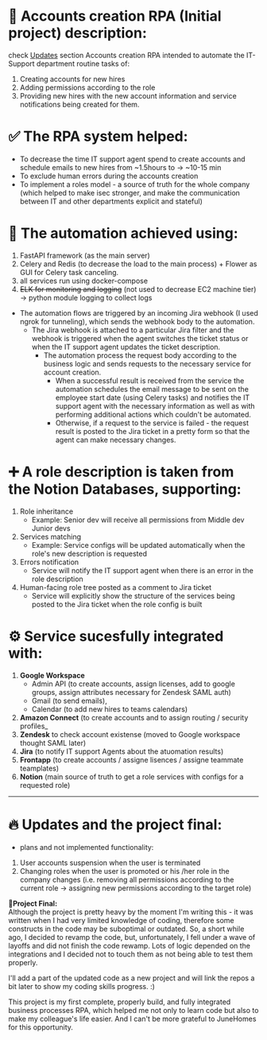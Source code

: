 # 🚀 Accounts creation RPA (Initial project) description:
check [Updates](https://github.com/ilia19945/accounts_creation_automation/readme.md#53) section
Accounts creation RPA intended to automate the IT-Support department routine tasks of:
1. Creating accounts for new hires
2. Adding permissions according to the role
3. Providing new hires with the new account information and service notifications being created for them.

# ✅ The RPA system helped:
-  To decrease the time IT support agent spend to create accounts and schedule emails to new hires from ~1.5hours to -> ~10-15 min
-  To exclude human errors during the accounts creation
- To implement a roles model - a source of truth for the whole company (which helped to make isec stronger, and make the communication between IT and other departments explicit and stateful)


# 🎯 The automation achieved using:
1. FastAPI framework (as the main server)
2. Celery and Redis (to decrease the load to the main process) + Flower as GUI for Celery task canceling.
3. all services run using docker-compose
4. ~~ELK for monitoring and logging~~ (not used to decrease EC2 machine tier) -> python module logging to collect logs
   
- The automation flows are triggered by an incoming Jira webhook (I used ngrok for tunneling), which sends the webhook body to the automation.   
  - The Jira webhook is attached to a particular Jira filter and the webhook is triggered when the agent switches the ticket status or when the IT support agent updates the ticket description.  
    - The automation process the request body according to the business logic and sends requests to the necessary service for account creation.   
      - When a successful result is received from the service the automation schedules the email message to be sent on the employee start date (using Celery tasks) and notifies the IT support agent with the necessary information as well as with performing additional actions which couldn't be automated.  
      -  Otherwise, if a request to the service is failed - the request result is posted to the Jira ticket in a pretty form so that the agent can make necessary changes.  

# ➕ A role description is taken from the Notion Databases, supporting:
1. Role inheritance
   - Example: Senior dev will receive all permissions from Middle dev Junior devs
3. Services matching
   - Example: Service configs will be updated automatically when the role's new description is requested
5. Errors notification
   - Service will notify the IT support agent when there is an error in the role description
7. Human-facing role tree posted as a comment to Jira ticket
   - Service will explicitly show the structure of the services being posted to the Jira ticket when the role config is built

# ⚙ Service sucesfully integrated with: 
1. **Google Workspace**
   - Admin API (to create accounts, assign licenses, add to google groups, assign attributes necessary for Zendesk SAML auth)
   - Gmail (to send emails),
   - Calendar (to add new hires to teams calendars)
3. **Amazon Connect** (to create accounts and to assign routing / security profiles_  
5. **Zendesk** to check account existense (moved to Google workspace thought SAML later)
7. **Jira** (to notify IT support Agents about the atuomation results)
9. **Frontapp** (to create accounts / assigne lisences / assigne teammate teamplates)
11. **Notion** (main source of truth to get a role services with configs for a requested role)
   
----------------------------------------------------------------------------
# 🔥 Updates and the project final:
* plans and not implemented functionality:
1. User accounts suspension when the user is terminated
2. Changing roles when the user is promoted or his /her role in the company changes (i.e. removing all permissions according to the current role -> assigning new permissions according to the target role)

🏁**Project Final:**  
Although the project is pretty heavy by the moment I'm writing this - it was written when I had very limited knowledge of coding, therefore some constructs in the code may be suboptimal or outdated. So, a short while ago, I decided to revamp the code, but, unfortunately, I fell under a wave of layoffs and did not finish the code rewamp. Lots of logic depended on the integrations and I decided not to touch them as not being able to test them properly. 


I'll add a part of the updated code as a new project and will link the repos a bit later to show my coding skills progress. :)  

This project is my first complete, properly build, and fully integrated business processes RPA, which helped me not only to learn code but also to make my colleague's life easier. And I can't be more grateful to JuneHomes for this opportunity. 

